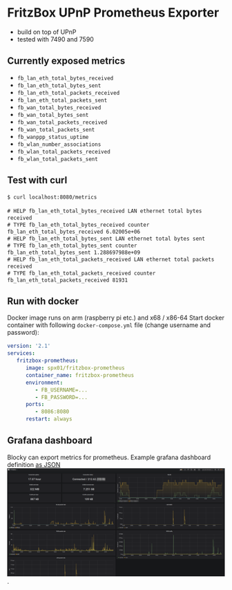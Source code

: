 # FritzBox UPnP Prometheus Exporter

- build on top of UPnP
- tested with 7490 and 7590

## Currently exposed metrics

- `fb_lan_eth_total_bytes_received`
- `fb_lan_eth_total_bytes_sent`
- `fb_lan_eth_total_packets_received`
- `fb_lan_eth_total_packets_sent`
- `fb_wan_total_bytes_received`
- `fb_wan_total_bytes_sent`
- `fb_wan_total_packets_received`
- `fb_wan_total_packets_sent`
- `fb_wanppp_status_uptime`
- `fb_wlan_number_associations`
- `fb_wlan_total_packets_received`
- `fb_wlan_total_packets_sent`

## Test with curl
```
$ curl localhost:8080/metrics

# HELP fb_lan_eth_total_bytes_received LAN ethernet total bytes received
# TYPE fb_lan_eth_total_bytes_received counter
fb_lan_eth_total_bytes_received 6.02005e+06
# HELP fb_lan_eth_total_bytes_sent LAN ethernet total bytes sent
# TYPE fb_lan_eth_total_bytes_sent counter
fb_lan_eth_total_bytes_sent 1.288697988e+09
# HELP fb_lan_eth_total_packets_received LAN ethernet total packets received
# TYPE fb_lan_eth_total_packets_received counter
fb_lan_eth_total_packets_received 81931
```

## Run with docker
Docker image runs on arm (raspberry pi etc.) and x68 / x86-64
Start docker container with following `docker-compose.yml` file (change username and password):
```yml
version: '2.1'
services:
   fritzbox-prometheus:
      image: spx01/fritzbox-prometheus
      container_name: fritzbox-prometheus
      environment:
         - FB_USERNAME=...
         - FB_PASSWORD=...
      ports:
         - 8086:8080
      restart: always
```

## Grafana dashboard
Blocky can export metrics for prometheus. Example grafana dashboard definition [as JSON](grafana.json)
![grafana-dashboard](grafana-dashboard.png). 